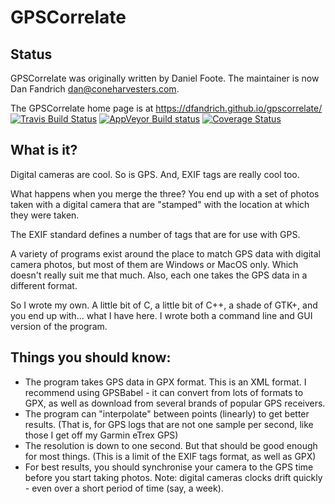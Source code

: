 # GPSCorrelate

## Status

GPSCorrelate was originally written by Daniel Foote. The maintainer is now
Dan Fandrich <dan@coneharvesters.com>.

The GPSCorrelate home page is at https://dfandrich.github.io/gpscorrelate/
[![Travis Build Status](https://travis-ci.org/dfandrich/gpscorrelate.svg?branch=master)](https://travis-ci.org/dfandrich/gpscorrelate)
[![AppVeyor Build status](https://ci.appveyor.com/api/projects/status/q9ooesujljat3ra7/branch/master?svg=true
)](https://ci.appveyor.com/project/dfandrich/gpscorrelate)
[![Coverage Status](https://coveralls.io/repos/github/dfandrich/gpscorrelate/badge.svg?branch=master)](https://coveralls.io/github/dfandrich/gpscorrelate)

## What is it?

Digital cameras are cool. So is GPS. And, EXIF tags are really cool too.

What happens when you merge the three? You end up with a set of photos taken
with a digital camera that are "stamped" with the location at which they were
taken.

The EXIF standard defines a number of tags that are for use with GPS.

A variety of programs exist around the place to match GPS data with digital
camera photos, but most of them are Windows or MacOS only. Which doesn't really
suit me that much. Also, each one takes the GPS data in a different format.

So I wrote my own. A little bit of C, a little bit of C++, a shade of GTK+, and
you end up with... what I have here. I wrote both a command line and GUI
version of the program.

## Things you should know:

* The program takes GPS data in GPX format. This is an XML format. I recommend
  using GPSBabel - it can convert from lots of formats to GPX, as well as
  download from several brands of popular GPS receivers.
* The program can "interpolate" between points (linearly) to get better
  results. (That is, for GPS logs that are not one sample per second, like
  those I get off my Garmin eTrex GPS)
* The resolution is down to one second. But that should be good enough for most
  things. (This is a limit of the EXIF tags format, as well as GPX)
* For best results, you should synchronise your camera to the GPS time before
  you start taking photos. Note: digital cameras clocks drift quickly - even
  over a short period of time (say, a week).
